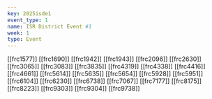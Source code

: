```yaml
---
key: 2025isde1
event_type: 1
name: ISR District Event #1
week: 1
type: Event
---
```

[[frc1577]]
[[frc1690]]
[[frc1942]]
[[frc1943]]
[[frc2096]]
[[frc2630]]
[[frc3065]]
[[frc3083]]
[[frc3835]]
[[frc4319]]
[[frc4338]]
[[frc4416]]
[[frc4661]]
[[frc5614]]
[[frc5635]]
[[frc5654]]
[[frc5928]]
[[frc5951]]
[[frc6104]]
[[frc6230]]
[[frc6738]]
[[frc7067]]
[[frc7177]]
[[frc8175]]
[[frc8223]]
[[frc9303]]
[[frc9304]]
[[frc9738]]
